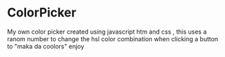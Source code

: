 # ColorPicker
My own color picker created using javascript htm and css , this uses a ranom number to change the hsl color combination when clicking a button to "maka da coolors" enjoy
